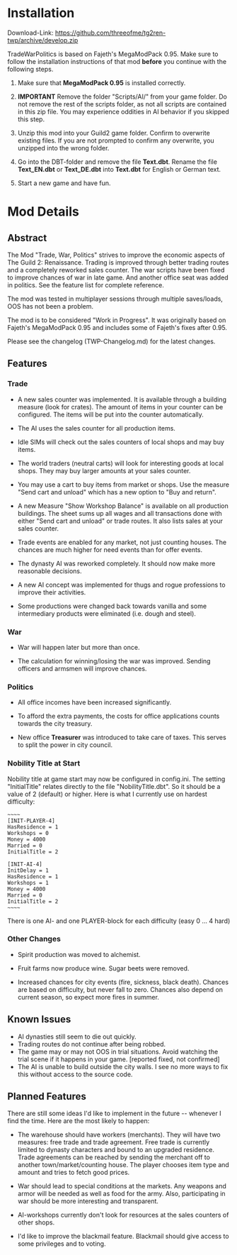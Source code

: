 Installation
============

Download-Link: https://github.com/threeofme/tg2ren-twp/archive/develop.zip

TradeWarPolitics is based on Fajeth's MegaModPack 0.95. Make sure to follow 
the installation instructions of that mod **before** you continue with the 
following steps.

1. Make sure that **MegaModPack 0.95** is installed correctly.

2. **IMPORTANT** Remove the folder "Scripts/AI/" from your game folder. 
   Do not remove the rest of the scripts folder, as not all scripts are 
   contained in this zip file.
   You may experience oddities in AI behavior if you skipped this step. 

3. Unzip this mod into your Guild2 game folder. Confirm to overwrite 
   existing files. If you are not prompted to confirm any overwrite, 
   you unzipped into the wrong folder.

4. Go into the DBT-folder and remove the file **Text.dbt**. Rename the 
   file **Text_EN.dbt** or **Text_DE.dbt** into **Text.dbt** for English 
   or German text.

5. Start a new game and have fun. 


Mod Details
===========

Abstract
--------

The Mod "Trade, War, Politics" strives to improve the economic aspects of The Guild 2: Renaissance. Trading is improved through better trading routes and a completely reworked sales counter. The war scripts have been fixed to improve chances of war in late game. And another office seat was added in politics. See the feature list for complete reference.

The mod was tested in multiplayer sessions through multiple saves/loads, OOS has not been a problem.

The mod is to be considered "Work in Progress". It was originally based on Fajeth's MegaModPack 0.95 and includes some of Fajeth's fixes after 0.95. 

Please see the changelog (TWP-Changelog.md) for the latest changes.


Features
--------

### Trade ###

* A new sales counter was implemented. It is available through a building 
  measure (look for crates). The amount of items in your counter can be configured. 
  The items will be put into the counter automatically. 

* The AI uses the sales counter for all production items. 

* Idle SIMs will check out the sales counters of local shops and may buy items.

* The world traders (neutral carts) will look for interesting goods at local shops. 
  They may buy larger amounts at your sales counter.

* You may use a cart to buy items from market or shops. Use the measure "Send cart 
  and unload" which has a new option to "Buy and return".

* A new Measure "Show Workshop Balance" is available on all production buildings. 
   The sheet sums up all wages and all transactions done with either "Send cart and 
   unload" or trade routes. It also lists sales at your sales counter.

* Trade events are enabled for any market, not just counting houses. The chances are 
  much higher for need events than for offer events.

* The dynasty AI was reworked completely. It should now make more reasonable decisions.

* A new AI concept was implemented for thugs and rogue professions to improve their activities.

* Some productions were changed back towards vanilla and some intermediary products were eliminated (i.e. dough and steel). 


### War ###

* War will happen later but more than once.

* The calculation for winning/losing the war was improved. Sending officers and armsmen 
  will improve chances.


### Politics ###

* All office incomes have been increased significantly. 

* To afford the extra payments, the costs for office applications counts towards the 
  city treasury.

* New office **Treasurer** was introduced to take care of taxes. This serves to split 
  the power in city council.


### Nobility Title at Start ###

Nobility title at game start may now be configured in config.ini.
The setting "InitialTitle" relates directly to the file "NobilityTitle.dbt". 
So it should be a value of 2 (default) or higher.
Here is what I currently use on hardest difficulty:

	~~~~
	[INIT-PLAYER-4]
	HasResidence = 1
	Workshops = 0
	Money = 4000
	Married = 0
	InitialTitle = 2

	[INIT-AI-4]
	InitDelay = 1
	HasResidence = 1
	Workshops = 1
	Money = 4000
	Married = 0
	InitialTitle = 2
	~~~~
	
There is one AI- and one PLAYER-block for each difficulty (easy 0 ... 4 hard)

### Other Changes ###

* Spirit production was moved to alchemist.

* Fruit farms now produce wine. Sugar beets were removed.

* Increased chances for city events (fire, sickness, black death). Chances are based on 
  difficulty, but never fall to zero. Chances also depend on current season, so expect 
  more fires in summer.


Known Issues
------------

* AI dynasties still seem to die out quickly.
* Trading routes do not continue after being robbed.
* The game may or may not OOS in trial situations. Avoid watching the 
  trial scene if it happens in your game. [reported fixed, not confirmed]
* The AI is unable to build outside the city walls. I see no more ways 
  to fix this without access to the source code. 


Planned Features
----------------
There are still some ideas I'd like to implement in the future -- whenever 
I find the time. Here are the most likely to happen:

* The warehouse should have workers (merchants). They will have two measures: 
  free trade and trade agreement. Free trade is currently limited to dynasty 
  characters and bound to an upgraded residence. 
  Trade agreements can be reached by sending the merchant off to another 
  town/market/counting house. The player chooses item type and amount and tries 
  to fetch good prices.

* War should lead to special conditions at the markets. Any weapons and armor 
  will be needed as well as food for the army. Also, participating in war should 
  be more interesting and transparent. 

* AI-workshops currently don't look for resources at the sales counters of other 
  shops.

* I'd like to improve the blackmail feature. Blackmail should give access to some 
  privileges and to voting.

